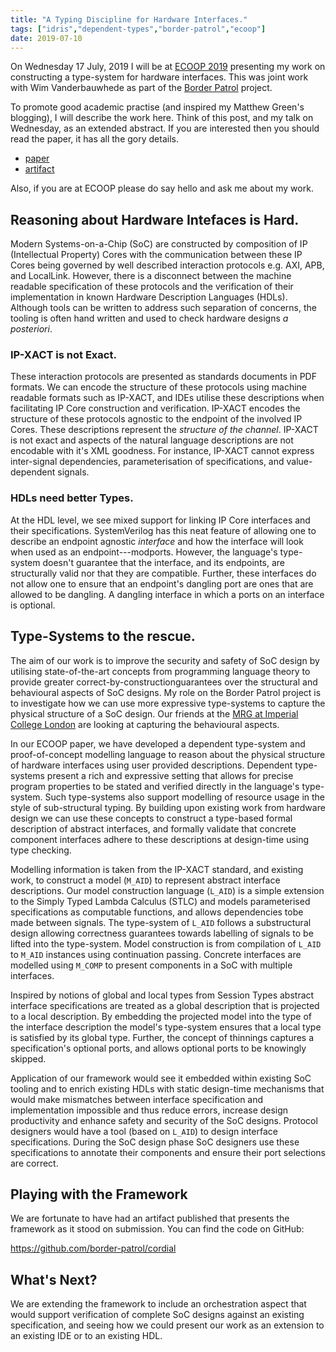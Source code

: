 ```yaml
---
title: "A Typing Discipline for Hardware Interfaces."
tags: ["idris","dependent-types","border-patrol","ecoop"]
date: 2019-07-10
---
```


On Wednesday 17 July, 2019 I will be at [ECOOP 2019](https://conf.researchr.org/home/ecoop-2019/) presenting my work on constructing a type-system for hardware interfaces.
This was joint work with Wim Vanderbauwhede as part of the [Border Patrol](https://border-patrol.github.io) project.

To promote good academic practise (and inspired my Matthew Green's blogging), I will describe the work here.
Think of this post, and my talk on Wednesday, as an extended abstract.
If you are interested then you should read the paper, it has all the gory details.

+ [paper](http://drops.dagstuhl.de/opus/volltexte/2019/10798/)
+ [artifact](http://drops.dagstuhl.de/opus/volltexte/2019/10791/)

Also, if you are at ECOOP please do say hello and ask me about my work.

## Reasoning about Hardware Intefaces is Hard.

Modern Systems-on-a-Chip (SoC) are constructed by composition of IP (Intellectual Property) Cores with the communication between these IP Cores being governed by well described interaction protocols e.g. AXI, APB, and LocalLink.
However, there is a disconnect between the machine readable specification of
these protocols and the verification of their implementation in known Hardware Description Languages (HDLs).
Although tools can be written to address such separation of concerns, the tooling is often hand written and used to check hardware designs *a posteriori*.

### IP-XACT is not Exact.

These interaction protocols are presented as standards documents in PDF formats.
We can encode the structure of these protocols using machine readable formats such as IP-XACT, and IDEs utilise these descriptions when facilitating IP Core construction and verification.
IP-XACT encodes the structure of these protocols agnostic to the endpoint of the involved IP Cores.
These descriptions represent the *structure of the channel*.
IP-XACT is not exact and aspects of the natural language descriptions are not encodable with it's XML goodness.
For instance, IP-XACT cannot express inter-signal dependencies, parameterisation of specifications, and value-dependent signals.

### HDLs need better Types.

At the HDL level, we see mixed support for linking IP Core interfaces and their specifications.
SystemVerilog has this neat feature of allowing one to describe an endpoint agnostic *interface* and how the interface will look when used as an endpoint---modports.
However, the language's type-system doesn't guarantee that the interface, and its endpoints, are structurally valid nor that they are compatible.
Further, these interfaces do not allow one to ensure that an endpoint's dangling port are ones that are allowed to be dangling.
A dangling interface in which a ports on an interface is optional.

## Type-Systems to the rescue.

The aim of our work is to improve the security and safety of SoC design by utilising state-of-the-art concepts from programming language theory to provide greater correct-by-constructionguarantees over the structural and behavioural aspects of SoC designs.
My role on the Border Patrol project is to investigate how we can use more expressive type-systems to capture the physical structure of a SoC design.
Our friends at the [MRG at Imperial College London](http://mrg.doc.ic.ac.uk/) are looking at capturing the behavioural aspects.

In our ECOOP paper, we have developed a dependent type-system and proof-of-concept modelling language to reason about the physical structure of hardware interfaces using user provided descriptions.
Dependent type-systems present a rich and expressive setting that allows for precise program properties to be stated and verified directly in the language's type-system.
Such type-systems also support modelling of resource usage in the style of sub-structural typing.
By building upon existing work from hardware design we can use these concepts to construct a type-based formal description of abstract interfaces, and formally validate that concrete component interfaces adhere to these descriptions at design-time using type checking.

Modelling information is taken from the IP-XACT standard, and existing work, to construct a model (`M_AID`) to represent abstract interface descriptions.
Our model construction language (`L_AID`) is a simple extension to the Simply Typed Lambda Calculus (STLC) and models parameterised specifications as computable functions, and allows dependencies tobe made between signals.
The type-system of `L_AID` follows a substructural design allowing correctness guarantees towards labelling of signals to be lifted into the type-system.
Model construction is from compilation of `L_AID` to `M_AID` instances using continuation passing.
Concrete interfaces are modelled using `M_COMP` to present components in a SoC with multiple interfaces.

Inspired by notions of global and local types from Session Types abstract interface specifications are treated as a global description that is projected to a local description.
By embedding the projected model into the type of the interface description the model's type-system ensures that a local type is satisfied by its global type.
Further, the concept of thinnings captures a specification's optional ports, and allows optional ports to be knowingly skipped.

Application of our framework would see it embedded within existing SoC tooling and to enrich existing HDLs with static design-time mechanisms that would make mismatches between interface specification and implementation impossible and thus reduce errors, increase design productivity and enhance safety and security of the SoC designs.
Protocol designers would have a tool (based on `L_AID`) to design interface specifications.
During the SoC design phase SoC designers use these specifications to annotate their components and ensure their port selections are correct.

## Playing with the Framework

We are fortunate to have had an artifact published that presents the framework as it stood on submission.
You can find the code on GitHub:

<https://github.com/border-patrol/cordial>

## What's Next?

We are extending the framework to include an orchestration aspect that would support verification of complete SoC designs against an existing specification, and seeing how we could present our work as an extension to an existing IDE or to an existing HDL.
